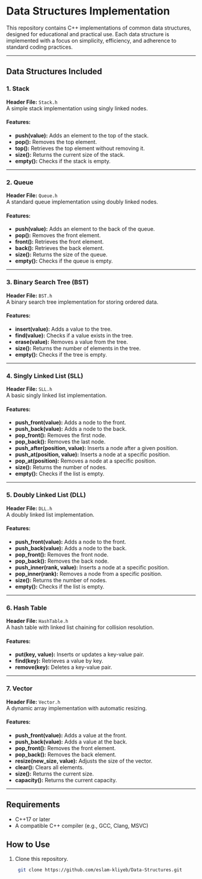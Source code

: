 # Data Structures Implementation

This repository contains C++ implementations of common data structures, designed for educational and practical use. Each data structure is implemented with a focus on simplicity, efficiency, and adherence to standard coding practices.

---

## Data Structures Included

### 1. Stack
**Header File:** `Stack.h`  
A simple stack implementation using singly linked nodes.  

#### Features:
- **push(value):** Adds an element to the top of the stack.
- **pop():** Removes the top element.
- **top():** Retrieves the top element without removing it.
- **size():** Returns the current size of the stack.
- **empty():** Checks if the stack is empty.

---

### 2. Queue
**Header File:** `Queue.h`  
A standard queue implementation using doubly linked nodes.  

#### Features:
- **push(value):** Adds an element to the back of the queue.
- **pop():** Removes the front element.
- **front():** Retrieves the front element.
- **back():** Retrieves the back element.
- **size():** Returns the size of the queue.
- **empty():** Checks if the queue is empty.

---

### 3. Binary Search Tree (BST)
**Header File:** `BST.h`  
A binary search tree implementation for storing ordered data.  

#### Features:
- **insert(value):** Adds a value to the tree.
- **find(value):** Checks if a value exists in the tree.
- **erase(value):** Removes a value from the tree.
- **size():** Returns the number of elements in the tree.
- **empty():** Checks if the tree is empty.

---

### 4. Singly Linked List (SLL)
**Header File:** `SLL.h`  
A basic singly linked list implementation.  

#### Features:
- **push_front(value):** Adds a node to the front.
- **push_back(value):** Adds a node to the back.
- **pop_front():** Removes the first node.
- **pop_back():** Removes the last node.
- **push_after(position, value):** Inserts a node after a given position.
- **push_at(position, value):** Inserts a node at a specific position.
- **pop_at(position):** Removes a node at a specific position.
- **size():** Returns the number of nodes.
- **empty():** Checks if the list is empty.

---

### 5. Doubly Linked List (DLL)
**Header File:** `DLL.h`  
A doubly linked list implementation.  

#### Features:
- **push_front(value):** Adds a node to the front.
- **push_back(value):** Adds a node to the back.
- **pop_front():** Removes the front node.
- **pop_back():** Removes the back node.
- **push_inner(rank, value):** Inserts a node at a specific position.
- **pop_inner(rank):** Removes a node from a specific position.
- **size():** Returns the number of nodes.
- **empty():** Checks if the list is empty.

---

### 6. Hash Table
**Header File:** `HashTable.h`  
A hash table with linked list chaining for collision resolution.

#### Features:
- **put(key, value):** Inserts or updates a key-value pair.
- **find(key):** Retrieves a value by key.
- **remove(key):** Deletes a key-value pair.

---

### 7. Vector
**Header File:** `Vector.h`  
A dynamic array implementation with automatic resizing.  

#### Features:
- **push_front(value):** Adds a value at the front.
- **push_back(value):** Adds a value at the back.
- **pop_front():** Removes the front element.
- **pop_back():** Removes the back element.
- **resize(new_size, value):** Adjusts the size of the vector.
- **clear():** Clears all elements.
- **size():** Returns the current size.
- **capacity():** Returns the current capacity.

---

## Requirements
- C++17 or later
- A compatible C++ compiler (e.g., GCC, Clang, MSVC)

## How to Use
1. Clone this repository.
   ```bash
    git clone https://github.com/eslam-kliyeb/Data-Structures.git
